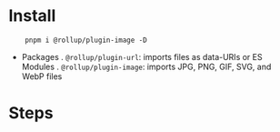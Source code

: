 # Install

```
    pnpm i @rollup/plugin-image -D
```

- Packages
  . `@rollup/plugin-url`: imports files as data-URIs or ES Modules
  . `@rollup/plugin-image`: imports JPG, PNG, GIF, SVG, and WebP files

# Steps
